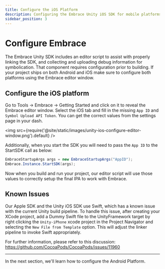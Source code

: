 ```yaml
---
title: Configure the iOS Platform
description: Configuring the Embrace Unity iOS SDK for mobile platforms
sidebar_position: 3
---
```


# Configure Embrace

The Embrace Unity SDK includes an editor script to assist with properly linking the SDK, and collecting and uploading debug information for symbolication. That component requires configuration prior to building. If your project ships on both Android and iOS make sure to configure both platforms using the Embrace editor window.

## Configure the iOS platform

Go to Tools -> Embrace -> Getting Started and click on it to reveal the Embrace editor window. Select the iOS tab and fill in the missing `App ID` and `Symbol Upload API Token`. You can get the correct values from the settings page in your dash.

<img src={require('@site/static/images/unity-ios-configure-editor-window.png').default} />

Additionally, when you start the SDK you will need to pass the `App ID` to the StartSDK call as below:

```cs
EmbraceStartupArgs args = new EmbraceStartupArgs("AppID");
Embrace.Instance.StartSDK(args);
```

Now when you build and run your project, our editor script will use those values to correctly setup the final IPA to work with Embrace.

## Known Issues

Our Apple SDK and the Unity iOS SDK use Swift, which has a known issue with the current Unity build pipeline. To handle this issue, after creating your XCode project, add a Dummy Swift file to the UnityFramework target by right clicking the `Unity-iPhone` xcode project in the Project Navigator and selecting the `New File from Template` option. This will adjust the linker pipeline to invoke Swift appropriately.

For further information, please refer to this discussion: https://github.com/CocoaPods/CocoaPods/issues/11960

---

In the next section, we'll learn how to configure the Android Platform.

